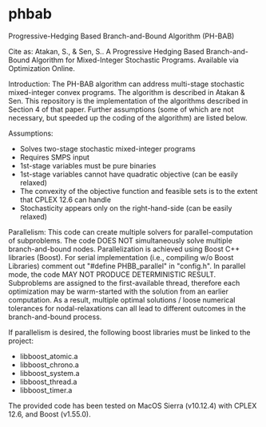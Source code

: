 # phbab
Progressive-Hedging Based Branch-and-Bound Algorithm (PH-BAB)

Cite as: Atakan, S., & Sen, S.. A Progressive Hedging Based Branch-and-Bound Algorithm for Mixed-Integer Stochastic Programs. Available via Optimization Online.

Introduction: The PH-BAB algorithm can address multi-stage stochastic mixed-integer convex programs. The algorithm is described in Atakan & Sen. This repository is the implementation of the algorithms described in Section 4 of that paper. Further assumptions (some of which are not necessary, but speeded up the coding of the algorithm) are listed below.   

Assumptions:
- Solves two-stage stochastic mixed-integer programs
- Requires SMPS input
- 1st-stage variables must be pure binaries
- 1st-stage variables cannot have quadratic objective (can be easily relaxed)
- The convexity of the objective function and feasible sets is to the extent that CPLEX 12.6 can handle
- Stochasticity appears only on the right-hand-side (can be easily relaxed)

Parallelism: This code can create multiple solvers for parallel-computation of subproblems. The code DOES NOT simultaneously solve multiple branch-and-bound nodes. Parallelization is achieved using Boost C++ libraries (Boost). For serial implementation (i.e., compiling w/o Boost Libraries) comment out "#define PHBB_parallel" in "config.h". In parallel mode, the code MAY NOT PRODUCE DETERMINISTIC RESULT. Subproblems are assigned to the first-available thread, therefore each optimization may be warm-started with the solution from an earlier computation. As a result, multiple optimal solutions / loose numerical tolerances for nodal-relaxations can all lead to different outcomes in the branch-and-bound process.

If parallelism is desired, the following boost libraries must be linked to the project:
- libboost_atomic.a
- libboost_chrono.a
- libboost_system.a
- libboost_thread.a
- libboost_timer.a

The provided code has been tested on MacOS Sierra (v10.12.4) with CPLEX 12.6, and Boost (v1.55.0).
